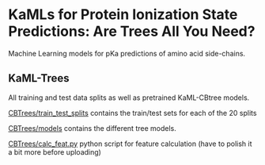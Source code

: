 # KaMLs for Protein Ionization State Predictions: Are Trees All You Need?

Machine Learning models for pKa predictions of amino acid side-chains.

## KaML-Trees

All training and test data splits as well as pretrained KaML-CBtree models.

[CBTrees/train_test_splits](KaML-Trees/train_test_split) contains the train/test sets for each of the 20 splits

[CBTrees/models](KaML-Trees/models) contains the different tree models.

[CBTrees/calc_feat.py](KaML-Trees/calc_features.py) python script for feature calculation (have to polish it a bit more before uploading)

